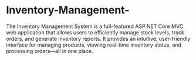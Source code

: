 # Inventory-Management-
The Inventory Management System is a full-featured ASP.NET Core MVC web application that allows users to efficiently manage stock levels, track orders, and generate inventory reports. It provides an intuitive, user-friendly interface for managing products, viewing real-time inventory status, and processing orders—all in one place.
